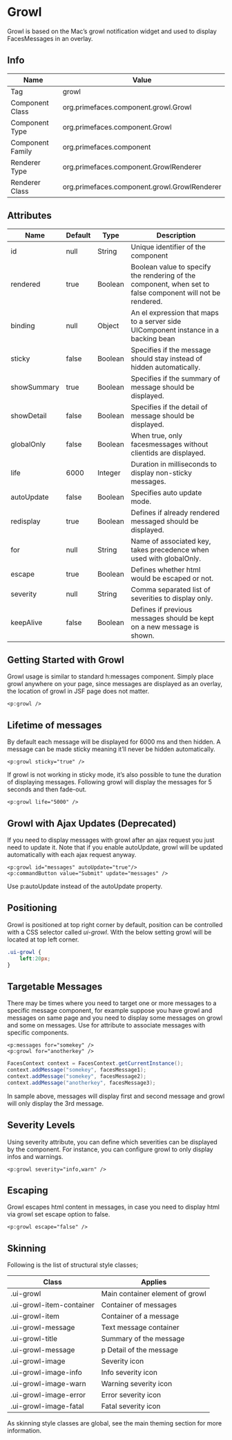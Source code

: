 # Growl

Growl is based on the Mac’s growl notification widget and used to display FacesMessages in an
overlay.

## Info

| Name | Value |
| - | - |
| Tag | growl
| Component Class | org.primefaces.component.growl.Growl
| Component Type | org.primefaces.component.Growl
| Component Family | org.primefaces.component |
| Renderer Type | org.primefaces.component.GrowlRenderer
| Renderer Class | org.primefaces.component.growl.GrowlRenderer

## Attributes

| Name | Default | Type | Description | 
| --- | --- | --- | --- |
id | null | String | Unique identifier of the component
rendered | true | Boolean | Boolean value to specify the rendering of the component, when set to false component will not be rendered.
binding | null | Object | An el expression that maps to a server side UIComponent instance in a backing bean
sticky | false | Boolean | Specifies if the message should stay instead of hidden automatically.
showSummary | true | Boolean | Specifies if the summary of message should be displayed.
showDetail | false | Boolean | Specifies if the detail of message should be displayed.
globalOnly | false | Boolean | When true, only facesmessages without clientids are displayed.
life | 6000 | Integer | Duration in milliseconds to display non-sticky messages.
autoUpdate | false | Boolean | Specifies auto update mode.
redisplay | true | Boolean | Defines if already rendered messaged should be displayed.
for | null | String | Name of associated key, takes precedence when used with globalOnly.
escape | true | Boolean | Defines whether html would be escaped or not.
severity | null | String | Comma separated list of severities to display only.
keepAlive | false | Boolean | Defines if previous messages should be kept on a new message is shown.

## Getting Started with Growl
Growl usage is similar to standard h:messages component. Simply place growl anywhere on your
page, since messages are displayed as an overlay, the location of growl in JSF page does not matter.

```xhtml
<p:growl />
```
## Lifetime of messages
By default each message will be displayed for 6000 ms and then hidden. A message can be made
sticky meaning it’ll never be hidden automatically.

```xhtml
<p:growl sticky="true" />
```
If growl is not working in sticky mode, it’s also possible to tune the duration of displaying
messages. Following growl will display the messages for 5 seconds and then fade-out.

```xhtml
<p:growl life="5000" />
```
## Growl with Ajax Updates (Deprecated)
If you need to display messages with growl after an ajax request you just need to update it. Note
that if you enable autoUpdate, growl will be updated automatically with each ajax request anyway.

```xhtml
<p:growl id="messages" autoUpdate="true"/>
<p:commandButton value="Submit" update="messages" />
```
Use p:autoUpdate instead of the autoUpdate property.

## Positioning
Growl is positioned at top right corner by default, position can be controlled with a CSS selector
called _ui-growl_. With the below setting growl will be located at top left corner.


```css
.ui-growl {
    left:20px;
}
```
## Targetable Messages
There may be times where you need to target one or more messages to a specific message
component, for example suppose you have growl and messages on same page and you need to
display some messages on growl and some on messages. Use for attribute to associate messages
with specific components.

```xhtml
<p:messages for="somekey" />
<p:growl for="anotherkey" />
```
```java
FacesContext context = FacesContext.getCurrentInstance();
context.addMessage("somekey", facesMessage1);
context.addMessage("somekey", facesMessage2);
context.addMessage("anotherkey", facesMessage3);
```
In sample above, messages will display first and second message and growl will only display the
3rd message.

## Severity Levels
Using severity attribute, you can define which severities can be displayed by the component. For
instance, you can configure growl to only display infos and warnings.

```xhtml
<p:growl severity="info,warn" />
```
## Escaping
Growl escapes html content in messages, in case you need to display html via growl set escape
option to false.

```xhtml
<p:growl escape="false" />
```
## Skinning
Following is the list of structural style classes;

| Class | Applies | 
| --- | --- | 
.ui-growl | Main container element of growl
.ui-growl-item-container | Container of messages
.ui-growl-item | Container of a message
.ui-growl-message | Text message container
.ui-growl-title | Summary of the message
.ui-growl-message | p Detail of the message
.ui-growl-image | Severity icon
.ui-growl-image-info | Info severity icon
.ui-growl-image-warn | Warning severity icon
.ui-growl-image-error | Error severity icon
.ui-growl-image-fatal | Fatal severity icon

As skinning style classes are global, see the main theming section for more information.
